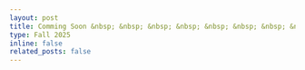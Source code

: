 ```yaml
---
layout: post
title: Comming Soon &nbsp; &nbsp; &nbsp; &nbsp; &nbsp; &nbsp; &nbsp; &nbsp; &nbsp; &nbsp; &nbsp; &nbsp; &nbsp; &nbsp; &nbsp; &nbsp; &nbsp; &nbsp; &nbsp; &nbsp;
type: Fall 2025 
inline: false
related_posts: false
---
```

